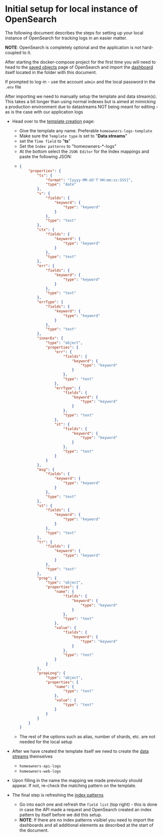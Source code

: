 ﻿# Initial setup for local instance of OpenSearch
The following document describes the steps for setting up your local instance of OpenSearch for tracking logs in an easier matter.

**NOTE**: OpenSearch is completely optional and the application is not hard-coupled to it.


After starting the docker-compose project for the first time you will need to head to the [saved objects](http://localhost:5601/app/management/opensearch-dashboards/objects) page of OpenSearch and import the [dashboard](./dashboardExport.ndjson) itself located in the folder with this document.

If prompted to log-in - use the account `admin` and the local password in the `.env` file

After importing we need to manually setup the template and data stream(s).
This takes a bit longer than using normal indexes but is aimed at mimicking a production environment due to datastreams NOT being meant for editing - as is the case with our application logs


- Head over to the [template creation](http://localhost:5601/app/opensearch_index_management_dashboards#/create-template) page:
  - Give the template any name. Preferable `homeowners-logs-template`
  - Make sure the `Template type` is set to "**Data streams**"
  - set the `Time field` to "**ts**"
  - Set the `Index patterns` to "homeowners-*-logs"
  - At the bottom select the `JSON Editor` for the Index mappings and paste the following JSON:
  -
    ```json
    {
        "properties": {
            "ts": {
                "format": "[yyyy-MM-dd'T'HH:mm:ss:SSS]",
                "type": "date"
            },
            "v": {
                "fields": {
                    "keyword": {
                        "type": "keyword"
                    }
                },
                "type": "text"
            },
            "ctx": {
                "fields": {
                    "keyword": {
                        "type": "keyword"
                    }
                },
                "type": "text"
            },
            "err": {
                "fields": {
                    "keyword": {
                        "type": "keyword"
                    }
                },
                "type": "text"
            },
            "errType": {
                "fields": {
                    "keyword": {
                        "type": "keyword"
                    }
                },
                "type": "text"
            },
            "innerEx": {
                "type": "object",
                "properties": {
                    "err": {
                        "fields": {
                            "keyword": {
                                "type": "keyword"
                            }
                        },
                        "type": "text"
                    },
                    "errType": {
                        "fields": {
                            "keyword": {
                                "type": "keyword"
                            }
                        },
                        "type": "text"
                    },
                    "st": {
                        "fields": {
                            "keyword": {
                                "type": "keyword"
                            }
                        },
                        "type": "text"
                    }
                }
            },
            "msg": {
                "fields": {
                    "keyword": {
                        "type": "keyword"
                    }
                },
                "type": "text"
            },
            "st": {
                "fields": {
                    "keyword": {
                        "type": "keyword"
                    }
                },
                "type": "text"
            },
            "tr": {
                "fields": {
                    "keyword": {
                        "type": "keyword"
                    }
                },
                "type": "text"
            },
            "prop": {
                "type": "object",
                "properties": {
                    "name": {
                        "fields": {
                            "keyword": {
                                "type": "keyword"
                            }
                        },
                        "type": "text"
                    },
                    "value": {
                        "fields": {
                            "keyword": {
                                "type": "keyword"
                            }
                        },
                        "type": "text"
                    }
                }
            },
            "propLong": {
                "type": "object",
                "properties": {
                    "name": {
                        "type": "text"
                    },
                    "value": {
                        "type": "text"
                    }
                }
            }
        }
    }
    ```
  - The rest of the options such as alias, number of shards, etc. are not needed for the local setup


- After we have created the template itself we need to create the [data streams](http://localhost:5601/app/opensearch_index_management_dashboards#/create-data-stream) themselves
  - `homeowners-api-logs`
  - `homeowners-web-logs`
- Upon filling in the name the mapping we made previously should appear. If not, re-check the matching pattern on the template.
- The final step is refreshing the [index patterns](http://localhost:5601/app/management/opensearch-dashboards/indexPatterns)
  - Go into each one and refresh the `field list` (top right) - this is done in case the API made a request and OpenSearch created an index pattern by itself before we did this setup.
  - **NOTE**: If there are no index patterns visibiel you need to import the dashboards and all additional elements as described at the start of the document.